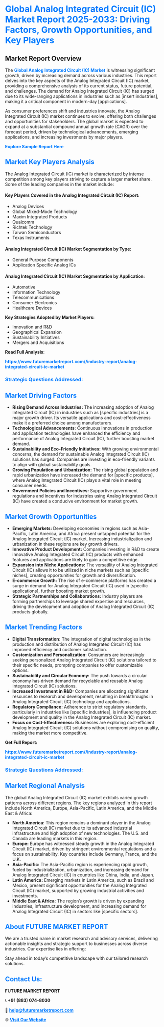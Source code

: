 <h1 style="color: #007BFF;">Global Analog Integrated Circuit (IC) Market Report 2025-2033: Driving Factors, Growth Opportunities, and Key Players</h1>

<section id="overview">
<h2>Market Report Overview</h2>
<p>The <a href="https://www.futuremarketreport.com//industry-report/analog-integrated-circuit-ic-market" style="color: #007BFF; text-decoration: none;"><strong>Global Analog Integrated Circuit (IC) Market</strong></a> is witnessing significant growth, driven by increasing demand across various industries. This report delves into the key aspects of the Analog Integrated Circuit (IC) market, providing a comprehensive analysis of its current status, future potential, and challenges. The demand for Analog Integrated Circuit (IC) has surged due to its wide-ranging applications in industries such as [insert industries], making it a critical component in modern-day [applications].</p>
<p>As consumer preferences shift and industries innovate, the Analog Integrated Circuit (IC) market continues to evolve, offering both challenges and opportunities for stakeholders. The global market is expected to expand at a substantial compound annual growth rate (CAGR) over the forecast period, driven by technological advancements, emerging applications, and increasing investments by major players.</p>
</section>

<section id="overview">
<p><a href="https://www.futuremarketreport.com//request-sample/reportId=63141" style="color: #007BFF; text-decoration: none;"><strong>Explore Sample Report Here</strong></a></p>
</section>

<section id="key-players">
<h2 style="color: #007BFF;">Market Key Players Analysis</h2>
<p>The Analog Integrated Circuit (IC) market is characterized by intense competition among key players striving to capture a larger market share. Some of the leading companies in the market include:</p>
<h4>Key Players Covered in the Analog Integrated Circuit (IC) Report:</h4>
<ul><li>Analog Devices</li><li>Global Mixed-Mode Technology</li><li>Maxim Integrated Products</li><li>Qualcomm</li><li>Richtek Technology</li><li>Taiwan Semiconductors</li><li>Texas Instruments</li></ul>
<h4>Analog Integrated Circuit (IC) Market Segmentation by Type:</h4>
<ul><li>General Purpose Components</li><li>Application Specific Analog ICs</li></ul>

<h4>Analog Integrated Circuit (IC) Market Segmentation by Application:</h4>
<ul><li>Automotive</li><li>Information Technology</li><li>Telecommunications</li><li>Consumer Electronics</li><li>Healthcare Devices</li></ul>
<p><strong>Key Strategies Adopted by Market Players:</strong></p>
<ul>
<li>Innovation and R&D</li>
<li>Geographical Expansion</li>
<li>Sustainability Initiatives</li>
<li>Mergers and Acquisitions</li>
</ul>
</section>

<section>
<p><strong>Read Full Analysis: </strong></p><a href="https://www.futuremarketreport.com//industry-report/analog-integrated-circuit-ic-market" style="color: #007BFF; text-decoration: none;"><strong>https://www.futuremarketreport.com//industry-report/analog-integrated-circuit-ic-market</strong></a>
<h3 style="color: #007BFF;">Strategic Questions Addressed:</h3>
</section>

<section id="driving-factors">
<h2 style="color: #007BFF;">Market Driving Factors</h2>
<ul>
<li><strong>Rising Demand Across Industries:</strong> The increasing adoption of Analog Integrated Circuit (IC) in industries such as [specific industries] is a major growth driver. Its versatile applications and cost-effectiveness make it a preferred choice among manufacturers.</li>
<li><strong>Technological Advancements:</strong> Continuous innovations in production and application technologies have enhanced the efficiency and performance of Analog Integrated Circuit (IC), further boosting market demand.</li>
<li><strong>Sustainability and Eco-Friendly Initiatives:</strong> With growing environmental concerns, the demand for sustainable Analog Integrated Circuit (IC) solutions has surged. Companies are investing in eco-friendly variants to align with global sustainability goals.</li>
<li><strong>Growing Population and Urbanization:</strong> The rising global population and rapid urbanization have increased the demand for [specific products], where Analog Integrated Circuit (IC) plays a vital role in meeting consumer needs.</li>
<li><strong>Government Policies and Incentives:</strong> Supportive government regulations and incentives for industries using Analog Integrated Circuit (IC) have created a conducive environment for market growth.</li>
</ul>
</section>

<section id="growth-opportunities">
<h2 style="color: #007BFF;">Market Growth Opportunities</h2>
<ul>
<li><strong>Emerging Markets:</strong> Developing economies in regions such as Asia-Pacific, Latin America, and Africa present untapped potential for the Analog Integrated Circuit (IC) market. Increasing industrialization and urbanization in these regions are key growth drivers.</li>
<li><strong>Innovative Product Development:</strong> Companies investing in R&D to create innovative Analog Integrated Circuit (IC) products with enhanced features and applications are likely to gain a competitive edge.</li>
<li><strong>Expansion into Niche Applications:</strong> The versatility of Analog Integrated Circuit (IC) allows it to be utilized in niche markets such as [specific niches], creating opportunities for growth and diversification.</li>
<li><strong>E-commerce Growth:</strong> The rise of e-commerce platforms has created a surge in demand for Analog Integrated Circuit (IC) used in [specific applications], further boosting market growth.</li>
<li><strong>Strategic Partnerships and Collaborations:</strong> Industry players are forming partnerships to leverage shared expertise and resources, driving the development and adoption of Analog Integrated Circuit (IC) products globally.</li>
</ul>
</section>

<section id="trending-factors">
<h2 style="color: #007BFF;">Market Trending Factors</h2>
<ul>
<li><strong>Digital Transformation:</strong> The integration of digital technologies in the production and distribution of Analog Integrated Circuit (IC) has improved efficiency and customer satisfaction.</li>
<li><strong>Customization and Personalization:</strong> Consumers are increasingly seeking personalized Analog Integrated Circuit (IC) solutions tailored to their specific needs, prompting companies to offer customizable options.</li>
<li><strong>Sustainability and Circular Economy:</strong> The push towards a circular economy has driven demand for recyclable and reusable Analog Integrated Circuit (IC) solutions.</li>
<li><strong>Increased Investment in R&D:</strong> Companies are allocating significant resources to research and development, resulting in breakthroughs in Analog Integrated Circuit (IC) technology and applications.</li>
<li><strong>Regulatory Compliance:</strong> Adherence to strict regulatory standards, particularly in industries like [specific industries], is influencing product development and quality in the Analog Integrated Circuit (IC) market.</li>
<li><strong>Focus on Cost-Effectiveness:</strong> Businesses are exploring cost-efficient Analog Integrated Circuit (IC) solutions without compromising on quality, making the market more competitive.</li>
</ul>
</section>

<section>
<p><strong>Get Full Report: </strong></p><a href="https://www.futuremarketreport.com//industry-report/analog-integrated-circuit-ic-market" style="color: #007BFF; text-decoration: none;"><strong>https://www.futuremarketreport.com//industry-report/analog-integrated-circuit-ic-market</strong></a>
<h3 style="color: #007BFF;">Strategic Questions Addressed:</h3>
</section>


<section id="regional-analysis">
<h2 style="color: #007BFF;">Market Regional Analysis</h2>
<p>The global Analog Integrated Circuit (IC) market exhibits varied growth patterns across different regions. The key regions analyzed in this report include North America, Europe, Asia-Pacific, Latin America, and the Middle East & Africa:</p>
<ul>
<li><strong>North America:</strong> This region remains a dominant player in the Analog Integrated Circuit (IC) market due to its advanced industrial infrastructure and high adoption of new technologies. The U.S. and Canada are leading markets in this region.</li>
<li><strong>Europe:</strong> Europe has witnessed steady growth in the Analog Integrated Circuit (IC) market, driven by stringent environmental regulations and a focus on sustainability. Key countries include Germany, France, and the U.K.</li>
<li><strong>Asia-Pacific:</strong> The Asia-Pacific region is experiencing rapid growth, fueled by industrialization, urbanization, and increasing demand for Analog Integrated Circuit (IC) in countries like China, India, and Japan.</li>
<li><strong>Latin America:</strong> Emerging markets in Latin America, such as Brazil and Mexico, present significant opportunities for the Analog Integrated Circuit (IC) market, supported by growing industrial activities and investments.</li>
<li><strong>Middle East & Africa:</strong> The region’s growth is driven by expanding industries, infrastructure development, and increasing demand for Analog Integrated Circuit (IC) in sectors like [specific sectors].</li>
</ul>
</section>

<footer>
<h2 style="color: #007BFF;">About FUTURE MARKET REPORT</h2>
<p>We are a trusted name in market research and advisory services, delivering actionable insights and strategic support to businesses across diverse industries. Our expertise lies in offering:</p>

<p>Stay ahead in today’s competitive landscape with our tailored research solutions.</p>

<h2 style="color: #007BFF;">Contact Us:</h2>
<p><strong>FUTURE MARKET REPORT</strong></p>
<p>📞 <strong>+91 (883) 074-8030</strong></p>
<p>📧 <strong><a href="mailto:help@futuremarketreport.com" style="color: #007BFF;">help@futuremarketreport.com</a></strong></p>
<p>🌐 <strong><a href="https://www.futuremarketreport.com/" style="color: #007BFF;">Visit Our Website</a></strong></p>
</footer>